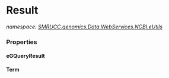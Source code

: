 ﻿# Result
_namespace: [SMRUCC.genomics.Data.WebServices.NCBI.eUtils](./index.md)_






### Properties

#### eGQueryResult

#### Term

